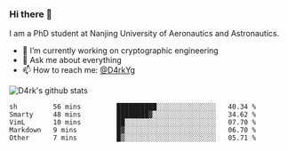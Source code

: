 ### Hi there 👋

I am a PhD student at Nanjing University of Aeronautics and Astronautics.

- 🔭 I’m currently working on cryptographic engineering
- 💬 Ask me about everything
- 📫 How to reach me: [@D4rkYg](https://twitter.com/D4rkYg)

![D4rk's github stats](https://github-readme-stats.vercel.app/api?username=dd4rk&show_icons=true&title_color=fff&icon_color=79ff97&text_color=9f9f9f&bg_color=151515)

<!--START_SECTION:waka-->
```text
sh         56 mins         ██████████░░░░░░░░░░░░░░░   40.34 % 
Smarty     48 mins         ████████▓░░░░░░░░░░░░░░░░   34.62 % 
VimL       10 mins         ██░░░░░░░░░░░░░░░░░░░░░░░   07.70 % 
Markdown   9 mins          █▓░░░░░░░░░░░░░░░░░░░░░░░   06.70 % 
Other      7 mins          █▒░░░░░░░░░░░░░░░░░░░░░░░   05.71 % 
```
<!--END_SECTION:waka-->
